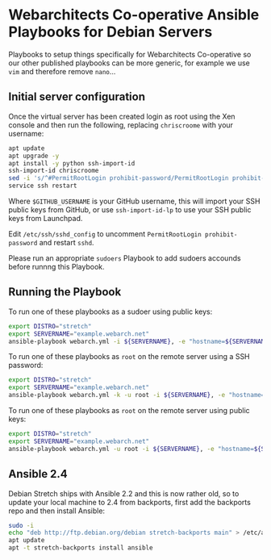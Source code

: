 # Webarchitects Co-operative Ansible Playbooks for Debian Servers

Playbooks to setup things specifically for Webarchitects Co-operative so our other published playbooks can be more generic, for example we use `vim` and therefore remove `nano`...

## Initial server configuration

Once the virtual server has been created login as root using the Xen console and then run the following, replacing `chriscroome` with your username:

```bash
apt update
apt upgrade -y 
apt install -y python ssh-import-id
ssh-import-id chriscroome 
sed -i 's/^#PermitRootLogin prohibit-password/PermitRootLogin prohibit-password/' /etc/ssh/sshd_config
service ssh restart
```

Where `$GITHUB_USERNAME` is your GitHub username, this will import your SSH public keys from GitHub, or use `ssh-import-id-lp` to use your SSH public keys from Launchpad.

Edit `/etc/ssh/sshd_config` to uncomment `PermitRootLogin prohibit-password` and restart `sshd`. 

Please run an appropriate `sudoers` Playbook to add sudoers accounds before runnng this Playbook.

## Running the Playbook

To run one of these playbooks as a sudoer using public keys:

```bash
export DISTRO="stretch"
export SERVERNAME="example.webarch.net"
ansible-playbook webarch.yml -i ${SERVERNAME}, -e "hostname=${SERVERNAME} distro=${DISTRO}"
```

To run one of these playbooks as `root` on the remote server using a SSH
password:

```bash
export DISTRO="stretch"
export SERVERNAME="example.webarch.net"
ansible-playbook webarch.yml -k -u root -i ${SERVERNAME}, -e "hostname=${SERVERNAME} distro=${DISTRO}"
```

To run one of these playbooks as `root` on the remote server using public keys:

```bash
export DISTRO="stretch"
export SERVERNAME="example.webarch.net"
ansible-playbook webarch.yml -u root -i ${SERVERNAME}, -e "hostname=${SERVERNAME} distro=${DISTRO}"
```

## Ansible 2.4

Debian Stretch ships with Ansible 2.2 and this is now rather old, so to update your local machine to 2.4 from backports, first add the backports repo and then install Ansible:

```bash
sudo -i
echo "deb http://ftp.debian.org/debian stretch-backports main" > /etc/apt/sources.list.d/stretch-backports.list
apt update
apt -t stretch-backports install ansible
```




